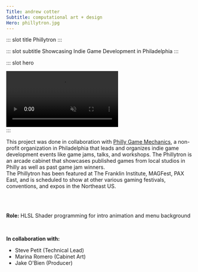```yaml
---
Title: andrew cotter
Subtitle: computational art + design
Hero: phillytron.jpg
---
```


::: slot title
Phillytron
:::

::: slot subtitle
Showcasing Indie Game Development in Philadelphia
:::

::: slot hero
<section class="hero">
    <!-- <div class="hero-body"> -->
    <video style="width:50% padding:50% 0 0 0" controls muted>
        <source src="../.vuepress/public/images/phillytron.mp4" type="video/mp4">
        Your browser does not support the video tag.
    </video>
    <!-- </div> -->
</section>
:::


This project was done in collaboration with [Philly Game Mechanics](http://www.phillygamemechanics.com/), a non-profit organization in Philadelphia that leads and organizes indie game development events like game jams, talks, and workshops. The Phillytron is an arcade cabinet that showcases published games from local studios in Philly as well as past game jam winners.
<br>
The Phillytron has been featured at The Franklin Institute, MAGFest, PAX East, and is scheduled to show at other various gaming festivals, conventions, and expos in the Northeast US.

<br><br>

**Role:** HLSL Shader programming for intro animation and menu background

<br>

**In collaboration with:** 
- Steve Petit (Technical Lead)
- Marina Romero (Cabinet Art)
- Jake O'Bien (Producer)